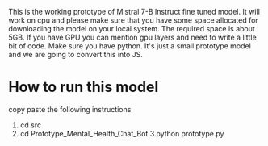  This is the working prototype of  Mistral 7-B Instruct fine tuned model.
 It will work on cpu and please make sure that you have some space allocated for downloading the model on your local system.
 The required space is about 5GB. 
 If you have GPU you can mention gpu layers and need to write a little bit of code.
Make sure you have python.
It's just a small prototype model and we are going to convert this into JS.

# How to run this model
copy paste the following instructions 
1. cd src
2. cd Prototype_Mental_Health_Chat_Bot
3.python prototype.py